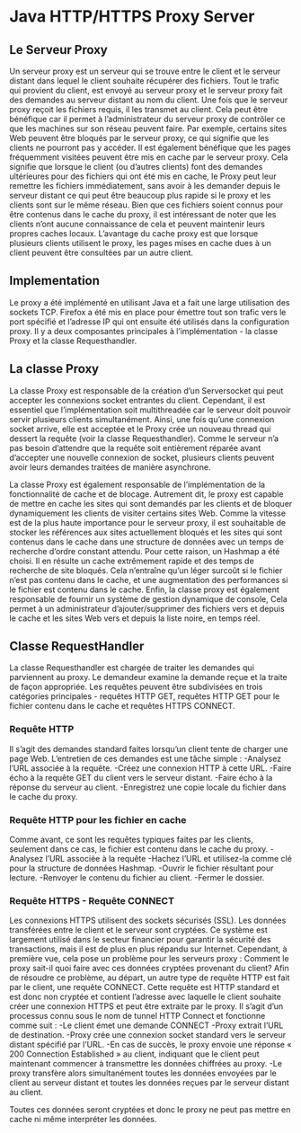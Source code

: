 # Java HTTP/HTTPS Proxy Server
## Le Serveur Proxy
Un serveur proxy est un serveur qui se trouve entre le client et le serveur distant dans lequel le client souhaite récupérer des fichiers. Tout le trafic qui provient du client, est envoyé au serveur proxy et le serveur proxy fait des demandes au serveur distant au nom du client. Une fois que le serveur proxy reçoit les fichiers requis, il les transmet au client. Cela peut être bénéfique car il permet à l’administrateur du serveur proxy de contrôler ce que les machines sur son réseau peuvent faire. Par exemple, certains sites Web peuvent être bloqués par le serveur proxy, ce qui signifie que les clients ne pourront pas y accéder. Il est également bénéfique que les pages fréquemment visitées peuvent être mis en cache par le serveur proxy. Cela signifie que lorsque le client (ou d’autres clients) font des demandes ultérieures pour des fichiers qui ont été mis en cache, le Proxy peut leur remettre les fichiers immédiatement, sans avoir à les demander depuis le serveur distant ce qui peut être beaucoup plus rapide si le proxy et les clients sont sur le même réseau. Bien que ces fichiers soient connus pour être contenus dans le cache du proxy, il est intéressant de noter que les clients n’ont aucune connaissance de cela et peuvent maintenir leurs propres caches locaux. L’avantage du cache proxy est que lorsque plusieurs clients utilisent le proxy, les pages mises en cache dues à un client peuvent être consultées par un autre client.


## Implementation
Le proxy a été implémenté en utilisant Java et a fait une large utilisation des sockets TCP. Firefox a été mis en place pour émettre tout son trafic vers le port spécifié et l’adresse IP qui ont ensuite été utilisés dans la configuration proxy. Il y a deux composantes principales à l’implémentation - la classe Proxy et la classe Requesthandler.
## La classe Proxy
La classe Proxy est responsable de la création d’un Serversocket qui peut accepter les connexions socket entrantes du client. Cependant, il est essentiel que l’implémentation soit multithreadée car le serveur doit pouvoir servir plusieurs clients simultanément. Ainsi, une fois qu’une connexion socket arrive, elle est acceptée et le Proxy crée un nouveau thread qui dessert la requête (voir la classe Requesthandler). Comme le serveur n’a pas besoin d’attendre que la requête soit entièrement réparée avant d’accepter une nouvelle connexion de socket, plusieurs clients peuvent avoir leurs demandes traitées de manière asynchrone. 

La classe Proxy est également responsable de l’implémentation de la fonctionnalité de cache et de blocage. Autrement dit, le proxy est capable de mettre en cache les sites qui sont demandés par les clients et de bloquer dynamiquement les clients de visiter certains sites Web. Comme la vitesse est de la plus haute importance pour le serveur proxy, il est souhaitable de stocker les références aux sites actuellement bloqués et les sites qui sont contenus dans le cache dans une structure de données avec un temps de recherche d’ordre constant attendu. Pour cette raison, un Hashmap a été choisi. Il en résulte un cache extrêmement rapide et des temps de recherche de site bloqués. Cela n’entraîne qu’un léger surcoût si le fichier n’est pas contenu dans le cache, et une augmentation des performances si le fichier est contenu dans le cache.
Enfin, la classe proxy est également responsable de fournir un système de gestion dynamique de console, Cela permet à un administrateur d’ajouter/supprimer des fichiers vers et depuis le cache et les sites Web vers et depuis la liste noire, en temps réel. 

## Classe RequestHandler 
La classe Requesthandler est chargée de traiter les demandes qui parviennent au proxy. Le demandeur examine la demande reçue et la traite de façon appropriée. Les requêtes peuvent être subdivisées en trois catégories principales - requêtes HTTP GET, requêtes HTTP GET pour le fichier contenu dans le cache et requêtes HTTPS CONNECT.
### Requête HTTP
Il s’agit des demandes standard faites lorsqu’un client tente de charger une page Web. L’entretien de ces demandes est une tâche simple :
-Analysez l’URL associée à la requête.
-Créez une connexion HTTP à cette URL.
-Faire écho à la requête GET du client vers le serveur distant.
-Faire écho à la réponse du serveur au client.
-Enregistrez une copie locale du fichier dans le cache du proxy.
### Requête HTTP pour les fichier en cache
Comme avant, ce sont les requêtes typiques faites par les clients, seulement dans ce cas, le fichier est contenu dans le cache du proxy.
-Analysez l’URL associée à la requête
-Hachez l’URL et utilisez-la comme clé pour la structure de données Hashmap.
-Ouvrir le fichier résultant pour lecture.
-Renvoyer le contenu du fichier au client.
-Fermer le dossier.
### Requête HTTPS -  Requête CONNECT 
Les connexions HTTPS utilisent des sockets sécurisés (SSL). Les données transférées entre le client et le serveur sont cryptées. Ce système est largement utilisé dans le secteur financier pour garantir la sécurité des transactions, mais il est de plus en plus répandu sur Internet.
Cependant, à première vue, cela pose un problème pour les serveurs proxy : Comment le proxy sait-il quoi faire avec ces données cryptées provenant du client?
Afin de résoudre ce problème, au départ, un autre type de requête HTTP est fait par le client, une requête CONNECT. Cette requête est HTTP standard et est donc non cryptée et contient l’adresse avec laquelle le client souhaite créer une connexion HTTPS et peut être extraite par le proxy. Il s’agit d’un processus connu sous le nom de tunnel HTTP Connect et fonctionne comme suit :
-Le client émet une demande CONNECT
-Proxy extrait l’URL de destination.
-Proxy crée une connexion socket standard vers le serveur distant spécifié par l’URL.
-En cas de succès, le proxy envoie une réponse « 200 Connection Established » au client, indiquant que le client peut maintenant commencer à transmettre les données chiffrées au proxy.
-Le proxy transfère alors simultanément toutes les données envoyées par le client au serveur distant et toutes les données reçues par le serveur distant au client.

Toutes ces données seront cryptées et donc le proxy ne peut pas mettre en cache ni même interpréter les données.
